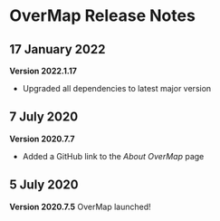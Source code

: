 # OverMap Release Notes

## 17 January 2022
**Version 2022.1.17**
- Upgraded all dependencies to latest major version

## 7 July 2020
**Version 2020.7.7**
- Added a GitHub link to the *About OverMap* page

## 5 July 2020
**Version 2020.7.5**
OverMap launched!